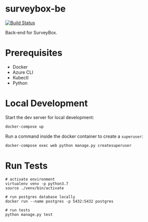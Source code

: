 # surveybox-be

[![Build Status](https://dev.azure.com/KananRahimov/SurveyBox/_apis/build/status/KenanBek.surveybox-be?branchName=master)](https://dev.azure.com/KananRahimov/SurveyBox/_build/latest?definitionId=2&branchName=master)

Back-end for SurveyBox.

# Prerequisites

- Docker
- Azure CLI
- Kubectl
- Python

# Local Development

Start the dev server for local development:

```bash
docker-compose up
```

Run a command inside the docker container to create a `superuser`:

```bash
docker-compose exec web python manage.py createsuperuser
```

# Run Tests

```
# activate environment
virtualenv venv -p python3.7
source ./venv/bin/activate

# run postgres database locally
docker run --name postgres -p 5432:5432 postgres

# run tests
python manage.py test
```
